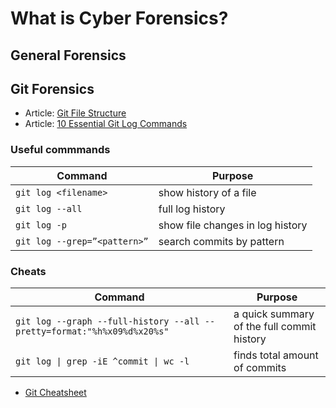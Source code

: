 # What is Cyber Forensics?

## General Forensics


## Git Forensics
- Article: [Git File Structure](https://git-scm.com/docs/gitrepository-layout)
- Article: [10 Essential Git Log Commands](https://www.thegeekstuff.com/2014/04/git-log/#:~:text=The%20Git%20Log%20tool%20allows,the%20most%20recent%20commits%20first)

### Useful commmands
| Command | Purpose |
| ------- | ------- |
| `git log <filename>` | show history of a file | 
| `git log --all` | full log history |
| `git log -p` | show file changes in log history |
| `git log --grep=”<pattern>”` | search commits by pattern |

### Cheats
| Command | Purpose |
| ------- | ------- |
| `git log --graph --full-history --all --pretty=format:"%h%x09%d%x20%s"` | a quick summary of the full commit history | 
| `git log \| grep -iE ^commit \| wc -l` | finds total amount of commits |
- [Git Cheatsheet](https://github.com/yuanqing/git-cheatsheet)
